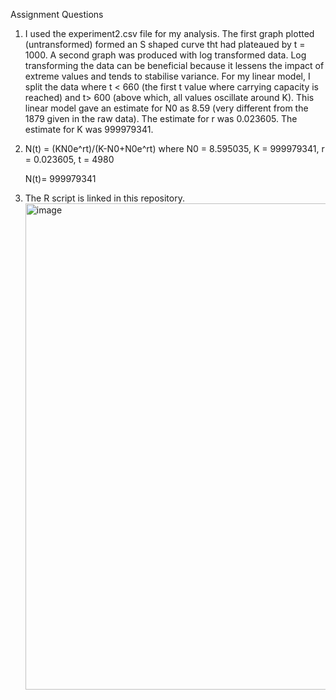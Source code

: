 Assignment Questions

1. I used the experiment2.csv file for my analysis.
   The first graph plotted (untransformed) formed an S shaped curve tht had plateaued by t = 1000. A second graph was produced with log transformed data. Log transforming the data can be beneficial because it lessens the impact of extreme values and tends to stabilise variance.
   For my linear model, I split the data where t < 660 (the first t value where carrying capacity is reached) and t> 600 (above which, all values oscillate around K). This linear model gave an estimate for N0 as 8.59 (very different from the 1879 given in the raw data). The estimate for r was 0.023605. The estimate for K was 999979341.

2. N(t) = (KN0e^rt)/(K-N0+N0e^rt)
   where N0 = 8.595035, K = 999979341, r = 0.023605, t = 4980
   
   N(t)= 999979341

3. The R script is linked in this repository.
   <img width="778" alt="image" src="https://github.com/mwatts470/logistic_growth/assets/152702616/94c41d00-ab95-4460-b7ac-895966d16682">



